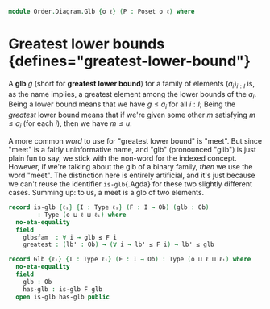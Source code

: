 <!--
```agda
open import Cat.Diagram.Terminal
open import Cat.Diagram.Product
open import Cat.Prelude

open import Data.Bool

open import Order.Base
open import Order.Cat

import Order.Reasoning
```
-->

```agda
module Order.Diagram.Glb {o ℓ} (P : Poset o ℓ) where
```

<!--
```agda
open Order.Reasoning P
```
-->

# Greatest lower bounds {defines="greatest-lower-bound"}

A **glb** $g$ (short for **greatest lower bound**) for a family of
elements $(a_i)_{i : I}$ is, as the name implies, a greatest element
among the lower bounds of the $a_i$. Being a lower bound means that we
have $g \le a_i$ for all $i : I$; Being the _greatest_ lower bound means
that if we're given some other $m$ satisfying $m \le a_i$ (for each
$i$), then we have $m \le u$.

A more common _word_ to use for "greatest lower bound" is "meet". But
since "meet" is a fairly uninformative name, and "glb" (pronounced
"glib") is just plain fun to say, we stick with the non-word for the
indexed concept. However, if we're talking about the glb of a binary
family, _then_ we use the word "meet". The distinction here is entirely
artificial, and it's just because we can't reuse the identifier
`is-glb`{.Agda} for these two slightly different cases. Summing up: to
us, a meet is a glb of two elements.

```agda
record is-glb {ℓᵢ} {I : Type ℓᵢ} (F : I → Ob) (glb : Ob)
        : Type (o ⊔ ℓ ⊔ ℓᵢ) where
  no-eta-equality
  field
    glb≤fam  : ∀ i → glb ≤ F i
    greatest : (lb' : Ob) → (∀ i → lb' ≤ F i) → lb' ≤ glb

record Glb {ℓᵢ} {I : Type ℓᵢ} (F : I → Ob) : Type (o ⊔ ℓ ⊔ ℓᵢ) where
  no-eta-equality
  field
    glb : Ob
    has-glb : is-glb F glb
  open is-glb has-glb public
```

<!--
```agda
open is-glb

private unquoteDecl eqv = declare-record-iso eqv (quote is-glb)

is-glb-is-prop
  : ∀ {ℓᵢ} {I : Type ℓᵢ} {F : I → Ob} {glb : Ob}
  → is-prop (is-glb F glb)
is-glb-is-prop = Iso→is-hlevel 1 eqv hlevel!

instance
  H-Level-is-glb
    : ∀ {ℓᵢ} {I : Type ℓᵢ} {F : I → Ob} {glb : Ob} {n}
    → H-Level (is-glb F glb) (suc n)
  H-Level-is-glb = prop-instance is-glb-is-prop

glb-unique
  : ∀ {ℓᵢ} {I : Type ℓᵢ} {F : I → Ob} {x y}
  → is-glb F x → is-glb F y
  → x ≡ y
glb-unique is is' = ≤-antisym
  (is' .greatest _ (is .glb≤fam))
  (is .greatest _ (is' .glb≤fam))

Glb-is-prop
  : ∀ {ℓᵢ} {I : Type ℓᵢ} {F : I → Ob}
  → is-prop (Glb F)
Glb-is-prop p q i .Glb.glb =
  glb-unique (Glb.has-glb p) (Glb.has-glb q) i
Glb-is-prop {F = F} p q i .Glb.has-glb =
  is-prop→pathp {B = λ i → is-glb F (glb-unique (Glb.has-glb p) (Glb.has-glb q) i)}
    (λ i → hlevel 1)
    (Glb.has-glb p) (Glb.has-glb q) i

instance
  H-Level-Glb
    : ∀ {ℓᵢ} {I : Type ℓᵢ} {F : I → Ob} {n}
    → H-Level (Glb F) (suc n)
  H-Level-Glb = prop-instance Glb-is-prop

lift-is-glb
  : ∀ {ℓᵢ ℓᵢ'} {I : Type ℓᵢ} {F : I → Ob} {glb}
  → is-glb F glb → is-glb (F ⊙ Lift.lower {ℓ = ℓᵢ'}) glb
lift-is-glb is .glb≤fam (lift ix) = is .glb≤fam ix
lift-is-glb is .greatest ub' le = is .greatest ub' (le ⊙ lift)

lift-glb
  : ∀ {ℓᵢ ℓᵢ'} {I : Type ℓᵢ} {F : I → Ob}
  → Glb F → Glb (F ⊙ Lift.lower {ℓ = ℓᵢ'})
lift-glb glb .Glb.glb = Glb.glb glb
lift-glb glb .Glb.has-glb = lift-is-glb (Glb.has-glb glb)

lower-is-glb
  : ∀ {ℓᵢ ℓᵢ'} {I : Type ℓᵢ} {F : I → Ob} {glb}
  → is-glb (F ⊙ Lift.lower {ℓ = ℓᵢ'}) glb → is-glb F glb
lower-is-glb is .glb≤fam ix = is .glb≤fam (lift ix)
lower-is-glb is .greatest ub' le = is .greatest ub' (le ⊙ Lift.lower)

lower-glb
  : ∀ {ℓᵢ ℓᵢ'} {I : Type ℓᵢ} {F : I → Ob}
  → Glb (F ⊙ Lift.lower {ℓ = ℓᵢ'}) → Glb F
lower-glb glb .Glb.glb = Glb.glb glb
lower-glb glb .Glb.has-glb = lower-is-glb (Glb.has-glb glb)
```
-->
